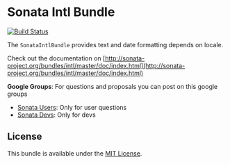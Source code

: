 Sonata Intl Bundle
==================

[![Build Status](https://api.travis-ci.org/sonata-project/SonataIntlBundle.png)](https://travis-ci.org/sonata-project/SonataIntlBundle)

The ``SonataIntlBundle`` provides text and date formatting depends on locale.

Check out the documentation on [http://sonata-project.org/bundles/intl/master/doc/index.html](http://sonata-project.org/bundles/intl/master/doc/index.html)

**Google Groups**: For questions and proposals you can post on this google groups

* [Sonata Users](https://groups.google.com/group/sonata-users): Only for user questions
* [Sonata Devs](https://groups.google.com/group/sonata-devs): Only for devs

License
-------

This bundle is available under the [MIT License](Resources/meta/LICENSE).
